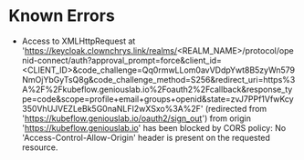 # Known Errors
- Access to XMLHttpRequest at 'https://keycloak.clownchrys.link/realms/<REALM_NAME>/protocol/openid-connect/auth?approval_prompt=force&client_id=<CLIENT_ID>&code_challenge=Qq0rmwLLom0avVDdpYwt8B5zyWn579NmOjYbGyTsQ8g&code_challenge_method=S256&redirect_uri=https%3A%2F%2Fkubeflow.geniouslab.io%2Foauth2%2Fcallback&response_type=code&scope=profile+email+groups+openid&state=zvJ7PPf1VfwKcy350VhUJVEZLeBk5G0naNLFI2wXSxo%3A%2F' (redirected from 'https://kubeflow.geniouslab.io/oauth2/sign_out') from origin 'https://kubeflow.geniouslab.io' has been blocked by CORS policy: No 'Access-Control-Allow-Origin' header is present on the requested resource.